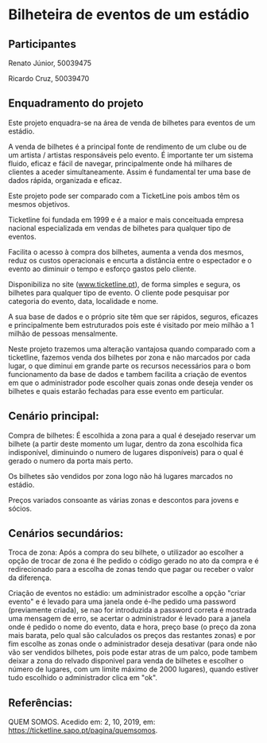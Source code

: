 # Bilheteira de eventos de um estádio


## Participantes
Renato Júnior, 50039475

Ricardo Cruz, 50039470

## Enquadramento do projeto
Este projeto enquadra-se na área de venda de bilhetes para eventos de um estádio.

A venda de bilhetes é a principal fonte de rendimento de um clube ou de um artista / artistas responsáveis pelo evento. É importante ter um sistema fluido, eficaz e fácil de navegar, principalmente onde há milhares de clientes a aceder simultaneamente. Assim é fundamental ter uma base de dados rápida, organizada e eficaz.

Este projeto pode ser comparado com a TicketLine pois ambos têm os mesmos objetivos.

Ticketline foi fundada em 1999 e é a maior e mais conceituada empresa nacional especializada em vendas de bilhetes para qualquer tipo de eventos.

Facilita o acesso à compra dos bilhetes, aumenta a venda dos mesmos, reduz os custos operacionais e encurta a distância entre o espectador e o evento ao diminuir o tempo e esforço gastos pelo cliente.

Disponibiliza no site (www.ticketline.pt), de forma simples e segura, os bilhetes para qualquer tipo de evento. O cliente pode pesquisar por categoria do evento, data, localidade e nome.

A sua base de dados e o próprio site têm que ser rápidos, seguros, eficazes e principalmente bem estruturados pois este é visitado por meio milhão a 1 milhão de pessoas mensalmente.

Neste projeto trazemos uma alteração vantajosa quando comparado com a ticketline, fazemos venda dos bilhetes por zona e não marcados por cada lugar, o que diminui em grande parte os recursos necessários para o bom funcionamento da base de dados e tambem facilita a criação de eventos em que o administrador pode escolher quais zonas onde deseja vender os bilhetes e quais estarão fechadas para esse evento em particular.

## Cenário principal:
Compra de bilhetes: É escolhida a zona para a qual é desejado reservar um bilhete (a partir deste momento um lugar, dentro da zona escolhida fica indisponível, diminuindo o numero de lugares disponíveis) para o qual é gerado o numero da porta mais perto.

Os bilhetes são vendidos por zona logo não há lugares marcados no estádio.

Preços variados consoante as várias zonas e descontos para jovens e sócios.

## Cenários secundários:
Troca de zona: Após a compra do seu bilhete, o utilizador ao escolher a opção de trocar de zona é lhe pedido o código gerado no ato da compra e é redirecionado para a escolha de zonas tendo que pagar ou receber o valor da diferença.

Criação de eventos no estádio: um administrador escolhe a opção "criar evento" e é levado para uma janela onde é-lhe pedido uma password (previamente criada), se nao for introduzida a password correta é mostrada uma mensagem de erro, se acertar o administrador é levado para a janela onde é pedido o nome do evento, data e hora, preço base (o preço da zona mais barata, pelo qual são calculados os preços das restantes zonas) e por fim escolhe as zonas onde o administrador deseja desativar (para onde não vão ser vendidos bilhetes, pois pode estar atras de um palco, pode tambem deixar a zona do relvado disponivel para venda de bilhetes e escolher o número de lugares, com um limite máximo de 2000 lugares), quando estiver tudo escolhido o administrador clica em "ok".
## Referências:
QUEM SOMOS. Acedido em: 2, 10, 2019, em: https://ticketline.sapo.pt/pagina/quemsomos.

